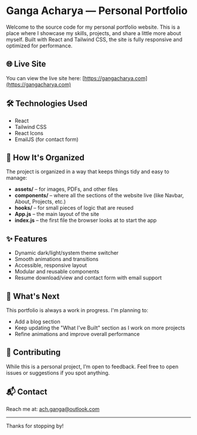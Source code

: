 # Ganga Acharya — Personal Portfolio

Welcome to the source code for my personal portfolio website. This is a place where I showcase my skills, projects, and share a little more about myself. Built with React and Tailwind CSS, the site is fully responsive and optimized for performance.

## 🌐 Live Site

You can view the live site here: [https://gangacharya.com](https://gangacharya.com)

## 🛠️ Technologies Used

- React
- Tailwind CSS
- React Icons
- EmailJS (for contact form)

## 📁 How It's Organized

The project is organized in a way that keeps things tidy and easy to manage:

- **assets/** – for images, PDFs, and other files
- **components/** – where all the sections of the website live (like Navbar, About, Projects, etc.)
- **hooks/** – for small pieces of logic that are reused
- **App.js** – the main layout of the site
- **index.js** – the first file the browser looks at to start the app

## ✨ Features

- Dynamic dark/light/system theme switcher
- Smooth animations and transitions
- Accessible, responsive layout
- Modular and reusable components
- Resume download/view and contact form with email support

## 🚧 What's Next

This portfolio is always a work in progress. I'm planning to:

- Add a blog section
- Keep updating the "What I've Built" section as I work on more projects
- Refine animations and improve overall performance

## 🤝 Contributing

While this is a personal project, I’m open to feedback. Feel free to open issues or suggestions if you spot anything.

## 📬 Contact

Reach me at: [ach.ganga@outlook.com](mailto:ach.ganga@outlook.com)

---

Thanks for stopping by!
